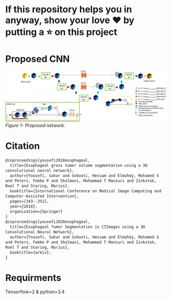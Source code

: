 # If this repository helps you in anyway, show your love :heart: by putting a :star: on this project 

# Proposed CNN
<p>
    <img src="net.png" alt>
    <em>Figure 1- Proposed network.</em>
</p>

# Citation



    @inproceedings{yousefi2018esophageal,
      title={Esophageal gross tumor volume segmentation using a 3D convolutional neural network},
      author={Yousefi, Sahar and Sokooti, Hessam and Elmahdy, Mohamed S and Peters, Femke P and Shalmani, Mohammad T Manzuri and Zinkstok, Roel T and Staring, Marius},  
      booktitle={International Conference on Medical Image Computing and Computer-Assisted Intervention},
      pages={343--351},  
      year={2018},  
      organization={Springer}
    }
    @inproceedings{yousefi2020esophageal,
      title={Esophageal Tumor Segmentation in CTImages using a 3D Convolutional Neural Network},
      author={Yousefi, Sahar and Sokooti, Hessam and Elmahdy, Mohamed S and Peters, Femke P and Shalmani, Mohammad T Manzuri and Zinkstok, Roel T and Staring, Marius},  
      booktitle={arXiv},
    }
# Requirments

Tensorflow<2 & python>3.4

